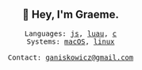 <div align="center">
  <h2>👋 Hey, I'm Graeme.</h2>
  <samp>
    Languages:
    <a href="https://developer.mozilla.org/en-US/docs/Web/JavaScript">js</a>,
    <a href="https://luau.org/">luau</a>,
    <a href="https://en.wikipedia.org/wiki/C_(programming_language)">c</a>
    <br>
    Systems:
    <a href="https://www.apple.com/ca/macos/">macOS</a>,
    <a href="https://www.debian.org/">linux</a>
    <br>
    <br>
    Contact:
    <a href="mailto:ganiskowicz@gmail.com">ganiskowicz@gmail.com</a><br>
  </samp>
</div>

